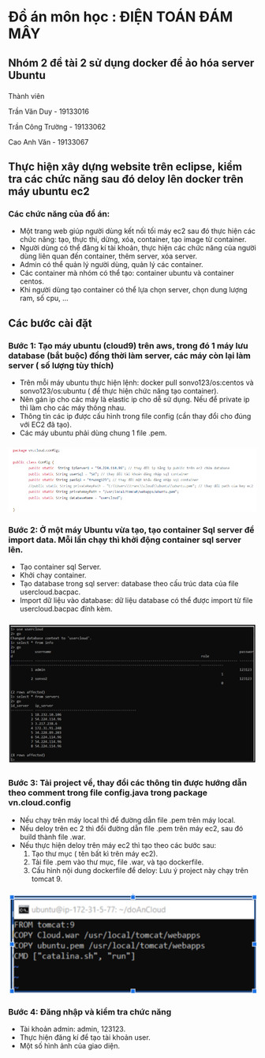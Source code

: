 # Đồ án môn học :  ĐIỆN TOÁN ĐÁM MÂY
## Nhóm 2 đề tài 2 sử dụng docker để ảo hóa server Ubuntu </p>
<p>Thành viên</p>
<p>Trần Văn Duy - 19133016</p>
<p>Trần Công Trường - 19133062</p>
<p>Cao Anh Văn - 19133067</p>

## Thực hiện xây dựng website trên eclipse, kiểm tra các chức năng sau đó deloy lên docker trên máy ubuntu ec2
### Các chức năng của đồ án: 
- Một trang web giúp người dùng kết nối tối máy ec2 sau đó thực hiện các chức năng: tạo, thực thi, dừng, xóa, container, tạo image từ container.
- Người dùng có thể đăng kí tài khoản, thực hiện các chức năng của người dùng liên quan đến container, thêm server, xóa server.
- Admin có thể quản lý người dùng, quản lý các container.
- Các container mà nhóm có thể tạo: container ubuntu và container centos.
- Khi người dùng tạo container có thể lựa chọn server, chọn dung lượng ram, số cpu, ...
## Các bước cài đặt 

### Bước 1: Tạo máy ubuntu (cloud9) trên aws, trong đó 1 máy lưu database (bắt buộc) đồng thời làm server, các máy còn lại làm server ( số lượng tùy thích)</p>
  - Trên mỗi máy ubuntu thực hiện lệnh: docker pull sonvo123/os:centos và sonvo123/os:ubuntu ( để thực hiện chức năng tạo container).
  - Nên gán ip cho các máy là elastic ip cho dễ sử dụng. Nếu để private ip thì làm  cho các máy thông nhau.
  - Thông tin các ip được cấu hình trong file config (cần thay đổi cho đúng với EC2 đã tạo).
  - Các máy ubuntu phải dùng chung 1 file .pem.
  ### <img src="src/main/images/config.png">
### Bước 2: Ở một máy Ubuntu vừa tạo, tạo container Sql server để import data. Mỗi lần chạy thì khởi động container sql server lên.</p>
  - Tạo container sql Server.
  - Khởi chạy container.
  - Tạo database trong sql server: database theo cấu trúc data của file usercloud.bacpac.
  - Import dữ liệu vào database: dữ liệu database có thể được import từ file usercloud.bacpac đính kèm.
  ### <img src="src/main/images/database.png">
### Bước 3: Tải project về, thay đổi các thông tin được hướng dẫn theo comment trong file config.java trong package vn.cloud.config<p>
  - Nếu chạy trên máy local thì để đường dẫn file .pem trên máy local.
  - Nếu deloy trên ec 2 thì đổi đường dẫn file .pem trên máy ec2, sau đó build thành file .war.
  - Nếu thực hiện deloy trên máy ec2 thì tạo theo các bước sau:
    1. Tạo thư mục ( tên bất kì trên máy ec2).
    2. Tải file .pem vào thư mục, file .war, và tạo dockerfile.
    3. Cấu hình nội dung dockerfile để deloy: Lưu ý project này chạy trên tomcat 9.
  ### <img src="src/main/images/dockerfile.png">
### Bước 4: Đăng nhập và kiểm tra chức năng
  - Tài khoản admin: admin, 123123.
  - Thực hiện đăng kí để tạo tài khoản user.
  - Một số hình ảnh của giao diện.
    
